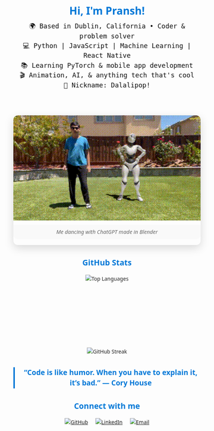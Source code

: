 <div align="center" style="max-width: 720px; margin: auto; font-family: 'Segoe UI', Tahoma, Geneva, Verdana, sans-serif; line-height: 1.5; color: #222;">

  <!-- Introduction -->
  <h1 style="margin-bottom: 0.5rem; color: #0078D7;">Hi, I'm Pransh!</h1>

  <!-- About Me -->
  <section style="display: flex; justify-content: space-between; align-items: flex-start; margin-bottom: 2rem; gap: 24px; flex-wrap: wrap;">
    <div style="flex: 1; min-width: 280px;">
      <pre style="font-size: 1.1rem; font-weight: 500; color: #111; margin-top: 0; white-space: pre-wrap;">
🌍 Based in Dublin, California • Coder & problem solver
💻 Python | JavaScript | Machine Learning | React Native
📚 Learning PyTorch & mobile app development
🎬 Animation, AI, & anything tech that's cool
🍭 Nickname: Dalalipop!
      </pre>
    </div>

  <div style="flex: 1; min-width: 280px; text-align: center; box-shadow: 0 8px 24px rgb(0 0 0 / 0.15); border-radius: 12px; overflow: hidden;">
      <img src="https://github.com/PranshDalal/PranshDalal/blob/main/temp.gif?raw=true" width="100%" alt="Animated preview" style="display: block; border-radius: 12px 12px 0 0;" />
      <div style="font-style: italic; margin-top: 12px; margin-bottom: 16px; color: #666; font-size: 0.9rem; background: #f9f9f9; padding: 8px 12px; border-radius: 0 0 12px 12px;">
        Me dancing with ChatGPT made in Blender
      </div>
  </div>
  </section>

  <!-- GitHub Stats -->
  <section style="margin-bottom: 2rem;">
    <h2 style="color: #0078D7; margin-bottom: 1rem;">GitHub Stats</h2>
    <div align="center" style="display: flex; gap: 24px; justify-content: center; flex-wrap: wrap;">
      <img height="180em" src="https://github-readme-stats.vercel.app/api/top-langs/?username=pranshdalal&layout=compact&langs_count=8&theme=tokyonight&hide_border=true&bg_color=0d1117&title_color=58a6ff&text_color=c9d1d9" alt="Top Languages"/>
    </div>
    <div align="center" style="margin-top: 1rem;">
      <img src="https://github-readme-streak-stats.herokuapp.com?user=pranshdalal&theme=tokyonight&hide_border=true&background=0D1117&stroke=58A6FF&ring=58A6FF&fire=FF7B72&currStreakLabel=C9D1D9" alt="GitHub Streak" />
    </div>
  </section>

  <!-- Quote -->
  <blockquote style="font-size: 1.2rem; font-weight: 600; font-style: normal; color: #0078D7; border-left: 4px solid #0078D7; margin: 0 0 2rem 0; padding-left: 16px;">
    “Code is like humor. When you have to explain it, it’s bad.” — Cory House
  </blockquote>

  <!-- Social Links -->
  <section>
    <h2 style="color: #0078D7; margin-bottom: 1rem;">Connect with me</h2>
    <div style="display: flex; justify-content: center; gap: 20px;">
      <a href="https://github.com/pranshdalal" target="_blank" rel="noopener noreferrer" aria-label="GitHub Profile">
        <img src="https://img.shields.io/badge/GitHub-181717?style=for-the-badge&logo=github&logoColor=white" alt="GitHub" />
      </a>
      <a href="https://www.linkedin.com/in/pransh-dalal/" target="_blank" rel="noopener noreferrer" aria-label="LinkedIn Profile">
        <img src="https://img.shields.io/badge/LinkedIn-0A66C2?style=for-the-badge&logo=linkedin&logoColor=white" alt="LinkedIn" />
      </a>
      <a href="mailto:pranshdalal@gmail.com" aria-label="Send Email">
        <img src="https://img.shields.io/badge/Email-D14836?style=for-the-badge&logo=gmail&logoColor=white" alt="Email" />
      </a>
    </div>
  </section>

</div>
